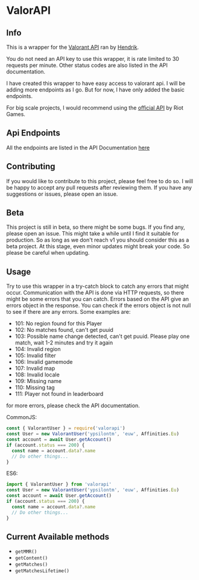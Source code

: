 # ValorAPI

## Info

This is a wrapper for the [Valorant API](https://github.com/Henrik-3/unofficial-valorant-api) ran by [Hendrik](https://github.com/Henrik-3).

You do not need an API key to use this wrapper, it is rate limited to 30 requests per minute. Other status codes are also listed in the API documentation.

I have created this wrapper to have easy access to valorant api. I will be adding more endpoints as I go. But for now, I have only added the basic endpoints.

For big scale projects, I would recommend using the [official API](https://developer.riotgames.com/docs/valorant) by Riot Games.

## Api Endpoints

All the endpoints are listed in the API Documentation [here](https://app.swaggerhub.com/apis-docs/Henrik-3/HenrikDev-API)

## Contributing

If you would like to contribute to this project, please feel free to do so. I will be happy to accept any pull requests after reviewing them. If you have any suggestions or issues, please open an issue.

## Beta

This project is still in beta, so there might be some bugs. If you find any, please open an issue. This might take a while until I find it suitable for production. So as long as we don't reach v1 you should consider this as a beta project.
At this stage, even minor updates might break your code. So please be careful when updating.

## Usage

Try to use this wrapper in a try-catch block to catch any errors that might occur. Communication with the API is done via HTTP requests, so there might be some errors that you can catch.
Errors based on the API give an errors object in the response. You can check if the errors object is not null to see if there are any errors.
Some examples are:

- 101: No region found for this Player
- 102: No matches found, can't get puuid
- 103: Possible name change detected, can't get puuid. Please play one match, wait 1-2 minutes and try it again
- 104: Invalid region
- 105: Invalid filter
- 106: Invalid gamemode
- 107: Invalid map
- 108: Invalid locale
- 109: Missing name
- 110: Missing tag
- 111: Player not found in leaderboard

for more errors, please check the API documentation.

CommonJS:

```js
const { ValorantUser } = require('valorapi')
const User = new ValorantUser('ypsilontm', 'euw', Affinities.Eu)
const account = await User.getAccount()
if (account.status === 200) {
  const name = account.data?.name
  // Do other things...
}
```

ES6:

```js
import { ValorantUser } from 'valorapi'
const User = new ValorantUser('ypsilontm', 'euw', Affinities.Eu)
const account = await User.getAccount()
if (account.status === 200) {
  const name = account.data?.name
  // Do other things...
}
```

## Current Available methods

- `getMMR()`
- `getContent()`
- `getMatches()`
- `getMatchesLifetime()`
